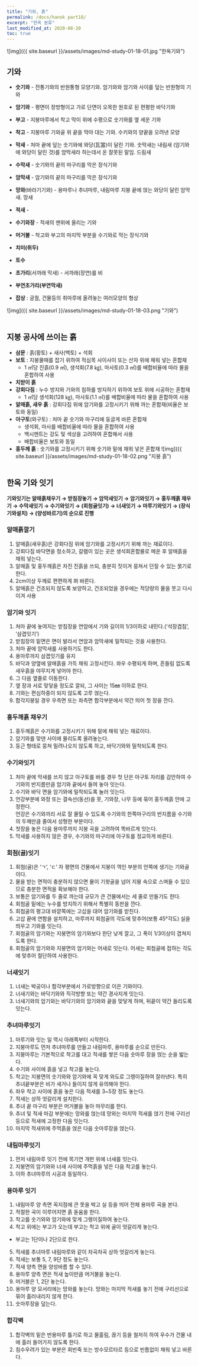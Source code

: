 ```yaml
---
title: "기와, 흙"
permalink: /docs/hanok part18/
excerpt: "한옥 분류"
last_modified_at: 2020-08-20
toc: true
---
```


![img]({{ site.baseurl }}/assets/images/md-study-01-18-01.jpg "한옥기와")

## 기와
- <b>숫기와</b> - 전통기와의 반원통형 모양기와. 암기와와 암기와 사이를 덮는 반원형의 기와
- <b>암기와</b> - 평면이 장방형이고 가로 단면이 오목한 원호로 된 편평한 바닥기와
- <b>부고</b> - 지붕마루에서 착고 막이 위에 수평으로 숫기와를 옆 세운 기와
- <b>착고</b> - 지붕마루 기와골 위 끝을 막아 대는 기와. 수키와의 양끝을 오려낸 모양
- <b>막새</b> - 처마 끝에 덮는 숫기와에 와당(瓦當)이 달린 기와.  숫막새는 내림새 (암기와에 와당이 달린 것)를 암막새라 하는데서 온 잘못된 말임. 드림새
- <b>수막새</b> - 숫기와의 끝의 마구리를 막은 장식기와
- <b>암막새</b> - 암기와의 끝의 마구리를 막은 장식기와
- <b>망와</b>(바라기기와) - 용마루나 추녀마루, 내림마루 지붕 끝에 얹는 와당이 달린 암막새. 망새
- <b>적새</b> - 
- <b>수기와장</b> - 적새의 맨위에 올리는 기와
- <b>머거불</b> - 착고와 부고의 마지막 부분을 수기와로 막는 장식기와

- <b>치미(취두)</b>
- <b>토수</b>
- <b>초가리</b>(서까래 막새) - 서까래(장연)를 비 
- <b>부연초가리(부연막새)</b>
- <b>잡상</b> : 궁궐, 건물등의 취마루에 올려놓는 여러모양의 형상

![img]({{ site.baseurl }}/assets/images/md-study-01-18-03.png "기와")
<br><br>

## 지붕 공사에 쓰이는 흙

- <b>삼문</b> : 흙(황토) + 새사(백토) + 석회
- <b>보토</b> : 지붕물매를 잡기 위하여 적심목 사이사이 또는 산자 위에 채워 넣는 혼합재
  - 1 ㎡당 진흙(0.9 ㎡), 생석회(7.8 ㎏), 마사토(0.3 ㎡)를 배합비율에 따라 물을 혼합하여 사용
- <b>치받이 흙</b>
- <b>강회다짐</b> : 누수 방지와 기와의 침하를 방지하기 위하여 보토 위에 시공하는 혼합재
  - 1 ㎡당 생석회(128 ㎏), 마사토(1.1 ㎡)를 배합비율에 따라 물을 혼합하여 사용
- <b>알매흙, 새우 흙</b> : 강회다짐 위에 암기와를 고정시키기 위해 까는 혼합재(비율은 보토와 동일)
- <b>아구토</b>(와구토) : 처마 끝 숫기와 마구리에 둥글게 바른 혼합재
  - 생석회, 마사를 배합비율에 따라 물을 혼합하여 사용
  - 백시멘트는 강도 및 색상을 고려하여 혼합해서 사용
  - 배합비율은 보토와 동일
- <b>홍두께 흙</b> : 숫기와를 고정시키기 위해 숫기와 밑에 채워 넣은 혼합재
![img]({{ site.baseurl }}/assets/images/md-study-01-18-02.png "지붕 흙")
<br><br>

## 한옥 기와 잇기

**기와잇기는 알매흙채우기 → 받침장놓기 → 암막새잇기 → 암기와잇기 → 홍두깨흙 채우기 → 수막새잇기 → 수기와잇기 → (회첨골잇기) → 너새잇기 → 마루기와잇기 → (장식기와설치) → (양성바르기)의 순으로 진행**

### 알매흙깔기
1. 알매흙(새우흙)은 강회다짐 위에 암기와를 고정시키기 위해 까는 재료이다.<br>
2. 강회다짐 바닥면을 청소하고, 갈램이 있는 곳은 생석회혼합물로 메운 후 알매흙을 채워 넣는다.<br>
3. 알매흙 및 홍두깨흙은 차진 진흙을 쓰되, 충분히 짓이겨 뭉쳐서 던질 수 있는 묽기로 한다.<br>
4. 2cm이상 두께로 편편하게 펴 바른다.<br>
5. 알매흙은 건조되지 않도록 보양하고, 건조되었을 경우에는 적당량의 물을 붓고 다시 이겨 사용<br>

### 암기와 잇기
1. 처마 끝에 놓여지는 받침장을 연암에서 기와 길이의 1/3이하로 내민다.(‘석장겹침’, ‘삼겹잇기’)<br>
2. 받침장의 밑면은 면이 발라서 연암과 암막새에 밀착되는 것을 사용한다.<br>
3. 처마 끝에 암막새를 사용하기도 한다.<br>
4. 용마루까지 삼겹잇기를 유지<br>
5. 바닥과 양옆에 알매흙을 가득 채워 고정시킨다. 좌우 수평되게 하며, 흔들림 없도록 새우흙을 야무지게 넣어야 한다.<br>
6. 그 다음 옆줄로 이동한다.<br>
7. 옆 장과 서로 맞닿을 정도로 깔되, 그 사이는 15㎜ 이하로 한다.<br>
8. 기와는 편심하중이 되지 않도록 고루 얹는다.<br>
9. 합각지붕일 경우 우측면 또는 좌측면 합각부분에서 약간 띄어 첫 장을 깐다.<br>

### 홍두깨흙 채우기
1. 홍두깨흙은 수기와를 고정시키기 위해 밑에 채워 넣는 재료이다.<br>
2. 암기와를 맞댄 사이에 물리도록 올려놓는다.<br>
3. 둥근 형태로 뭉쳐 밀려나오지 않도록 하고, 바닥기와와 밀착되도록 한다.<br>

### 수기와잇기
1. 처마 끝에 막새를 쓰지 않고 아구토를 바를 경우 첫 단은 아구토 자리를 감안하여 수기와의 반지름만큼 암기와 끝에서 들여 놓아 잇는다.<br>
2. 수기와 바닥 면을 암기와에 밀착되도록 눌러 잇는다.<br>
3. 언강부분에 와정 또는 결속선(동선)을 못, 기와장, 나무 등에 묶어 홍두께흙 안에 고정한다. <br>언강은 수기와끼리 서로 잘 물릴 수 있도록 수기와의 한쪽마구리의 반지름을 수기와의 두께만큼 줄여서 성형한 부분이다.
4. 첫장을 놓은 다음 용마루까지 지붕 곡을 고려하여 똑바르게 잇는다.<br>
5. 막새를 사용하지 않은 경우, 수기와의 마구리에 아구토를 정교하게 바른다.<br>

### 회첨(골)잇기
1. 회첨(골)은 ‘ㄱ’, ‘ㄷ’ 자 평면의 건물에서 지붕이 꺽인 부분의 안쪽에 생기는 기와골이다.<br>
2. 물을 받는 면적이 충분하지 않으면 물이 기왓골을 넘어 지붕 속으로 스며들 수 있으므로 충분한 면적을 확보해야 한다.<br>
3. 보통은 암기와를 두 줄로 까는데 규모가 큰 건물에서는 세 줄로 만들기도 한다.<br>
4. 회첨골 밑에는 누수를 방지하기 위해서 특별히 동판을 깐다.<br>
5. 회첨골의 평고대 바깥쪽에는 고삽을 대어 암기와를 받친다.<br>
6. 고삽 끝에 연함을 설치하고, 마루까지 회첨골의 각도에 맞추어(보통 45°각도) 실을 띄우고 기와를 잇는다.<br>
7. 회첨골의 암기와는 지붕면의 암기와보다 한단 낮게 깔고, 그 폭이 1/3이상이 겹쳐지도록 한다.<br>
8. 회첨골의 암기와와 지붕면의 암기와는 어새로 잇는다. 어새는 회첨골에 접하는 각도에 맞추어 절단하여 사용한다.<br>

### 너새잇기
1. 너새는 박공이나 합각부분에서 가로방향으로 이은 기와이다.<br>
2. 너새기와는 바닥기와와 직각방향 또는 약간 경사지게 잇는다.<br>
3. 너새기와의 암기와는 바닥기와의 암기와와 끝을 맞닿게 하며, 뒤끝이 약간 들리도록 잇는다.<br>

### 추녀마루잇기
1. 마루기와 잇는 일 역시 아래쪽부터 시작한다.<br>
2. 지붕마루도 먼저 추녀마루를 만들고 내림마루, 용마루를 순으로 만든다.<br>
3. 지붕마루는 기본적으로 착고를 대고 적새를 쌓은 다음 숫마루 장을 얹는 순을 밟는다.<br>
4. 수기와 사이에 흙을 넣고 착고를 놓는다.<br>
5. 착고는 지붕면의 숫기와와 암기와에 꼭 맞게 와도로 그렝이질하여 잘라낸다. 특히 추녀끝부분은 비가 새거나 들이지 않게 유의해야 한다.<br>
6. 좌우 착고 사이에 흙을 놓은 다음 적새를 3~5장 정도 놓는다.<br>
7. 적새는 상하 엇갈리게 설치한다.<br>
8. 추녀 끝 마구리 부분은 머거불을 놓아 마무리를 한다.<br>
9. 추녀 및 적새 마감 부분에는 망와를 얹는데 망와는 마지막 적새를 얹기 전에 구리선 등으로 적새에 고정한 다음 잇는다.<br>
10. 마지막 적새위에 주먹흙을 얹은 다음 숫마루장을 얹는다.<br>

### 내림마루잇기
1. 먼저 내림마루 잇기 전에 목기연 개판 위에 너새를 잇는다.<br>
2. 지붕면의 암기와와 너새 사이에 주먹흙을 넣은 다음 착고를 놓는다.<br>
3. 이하 추녀마루의 시공과 동일하다.<br>

### 용마루 잇기
1. 내림마루 양 측면 꼭지점에 큰 못을 박고 실 등을 띄어 전체 용마루 곡을 본다.<br>
2. 적절한 곡이 이루어지면 흙 돋움을 한다.<br>
3. 착고를 숫기와와 암기와에 맞게 그렝이질하여 놓는다.<br>
4. 착고 위에는 부고가 오는데 부고는 착고 위에 골이 엇갈리게 놓는다.<br>
  - 부고는 1단이나 2단으로 한다.<br>

5. 적새를 추녀마루 내림마루와 같이 차곡차곡 상하 엇갈리게 놓는다.<br>
6. 적새는 보통 5, 7, 9단 정도 놓는다.<br>
7. 적새 양측 면을 양성바름 할 수 있다.<br>
8. 용마루 양측 면은 적새 높이만큼 머거불을 놓는다.<br>
9. 머거블은 1, 2단 놓는다.<br>
10. 용마루 양 모서리에는 망와를 놓는다. 망와는 마지막 적새를 놓기 전에 구리선으로 묶어 흘러내리지 않게 한다.<br>
11. 숫마루장을 덮는다.<br>

### 합각벽
1. 합각벽의 밑은 반용마루 틀기로 하고 물흘림, 끊기 등을 철저히 하여 우수가 건물 내에 흘러 들어가지 않도록 한다.<br>
2. 침수우려가 있는 부분은 회반죽 또는 방수모르타르 등으로 빈틈없이 채워 넣고 바른다.<br>


